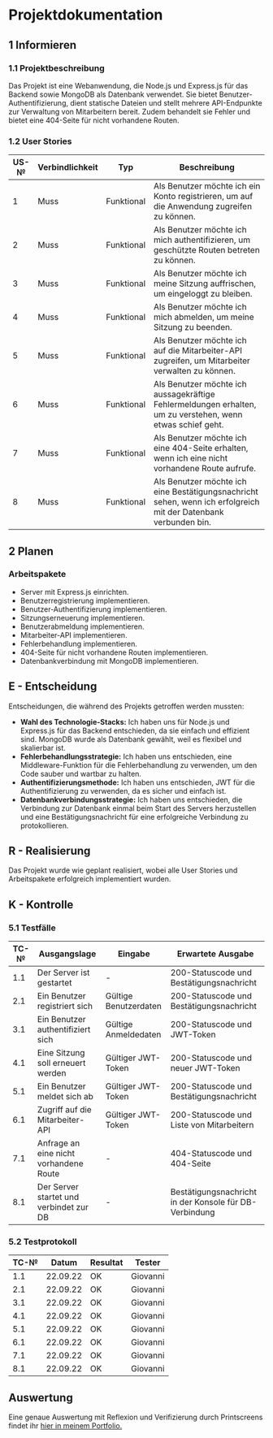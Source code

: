 # Projektdokumentation

## 1 Informieren

### 1.1 Projektbeschreibung

Das Projekt ist eine Webanwendung, die Node.js und Express.js für das Backend sowie MongoDB als Datenbank verwendet. Sie bietet Benutzer-Authentifizierung, dient statische Dateien und stellt mehrere API-Endpunkte zur Verwaltung von Mitarbeitern bereit. Zudem behandelt sie Fehler und bietet eine 404-Seite für nicht vorhandene Routen.

### 1.2 User Stories

| US-№ | Verbindlichkeit | Typ        | Beschreibung                                                                                                     |
| ---- | --------------- | ---------- | ---------------------------------------------------------------------------------------------------------------- |
| 1    | Muss            | Funktional | Als Benutzer möchte ich ein Konto registrieren, um auf die Anwendung zugreifen zu können.                        |
| 2    | Muss            | Funktional | Als Benutzer möchte ich mich authentifizieren, um geschützte Routen betreten zu können.                          |
| 3    | Muss            | Funktional | Als Benutzer möchte ich meine Sitzung auffrischen, um eingeloggt zu bleiben.                                     |
| 4    | Muss            | Funktional | Als Benutzer möchte ich mich abmelden, um meine Sitzung zu beenden.                                              |
| 5    | Muss            | Funktional | Als Benutzer möchte ich auf die Mitarbeiter-API zugreifen, um Mitarbeiter verwalten zu können.                   |
| 6    | Muss            | Funktional | Als Benutzer möchte ich aussagekräftige Fehlermeldungen erhalten, um zu verstehen, wenn etwas schief geht.       |
| 7    | Muss            | Funktional | Als Benutzer möchte ich eine 404-Seite erhalten, wenn ich eine nicht vorhandene Route aufrufe.                   |
| 8    | Muss            | Funktional | Als Benutzer möchte ich eine Bestätigungsnachricht sehen, wenn ich erfolgreich mit der Datenbank verbunden bin.  |

## 2 Planen

### Arbeitspakete

- Server mit Express.js einrichten.
- Benutzerregistrierung implementieren.
- Benutzer-Authentifizierung implementieren.
- Sitzungserneuerung implementieren.
- Benutzerabmeldung implementieren.
- Mitarbeiter-API implementieren.
- Fehlerbehandlung implementieren.
- 404-Seite für nicht vorhandene Routen implementieren.
- Datenbankverbindung mit MongoDB implementieren.

## E - Entscheidung

Entscheidungen, die während des Projekts getroffen werden mussten:

- **Wahl des Technologie-Stacks:** Ich haben uns für Node.js und Express.js für das Backend entschieden, da sie einfach und effizient sind. MongoDB wurde als Datenbank gewählt, weil es flexibel und skalierbar ist.
- **Fehlerbehandlungsstrategie:** Ich haben uns entschieden, eine Middleware-Funktion für die Fehlerbehandlung zu verwenden, um den Code sauber und wartbar zu halten.
- **Authentifizierungsmethode:** Ich haben uns entschieden, JWT für die Authentifizierung zu verwenden, da es sicher und einfach ist.
- **Datenbankverbindungsstrategie:** Ich haben uns entschieden, die Verbindung zur Datenbank einmal beim Start des Servers herzustellen und eine Bestätigungsnachricht für eine erfolgreiche Verbindung zu protokollieren.

## R - Realisierung

Das Projekt wurde wie geplant realisiert, wobei alle User Stories und Arbeitspakete erfolgreich implementiert wurden.

## K - Kontrolle

### 5.1 Testfälle

| TC-№ | Ausgangslage                              | Eingabe               | Erwartete Ausgabe                                      |
| ---- | ----------------------------------------- | --------------------- | ------------------------------------------------------ |
| 1.1  | Der Server ist gestartet                  | -                     | 200-Statuscode und Bestätigungsnachricht               |
| 2.1  | Ein Benutzer registriert sich             | Gültige Benutzerdaten | 200-Statuscode und Bestätigungsnachricht               |
| 3.1  | Ein Benutzer authentifiziert sich         | Gültige Anmeldedaten  | 200-Statuscode und JWT-Token                           |
| 4.1  | Eine Sitzung soll erneuert werden         | Gültiger JWT-Token    | 200-Statuscode und neuer JWT-Token                     |
| 5.1  | Ein Benutzer meldet sich ab               | Gültiger JWT-Token    | 200-Statuscode und Bestätigungsnachricht               |
| 6.1  | Zugriff auf die Mitarbeiter-API           | Gültiger JWT-Token    | 200-Statuscode und Liste von Mitarbeitern              |
| 7.1  | Anfrage an eine nicht vorhandene Route    | -                     | 404-Statuscode und 404-Seite                           |
| 8.1  | Der Server startet und verbindet zur DB   | -                     | Bestätigungsnachricht in der Konsole für DB-Verbindung |

### 5.2 Testprotokoll

| TC-№ | Datum     | Resultat | Tester  |
| ---- | --------- | -------- | ------- |
| 1.1  | 22.09.22  | OK       | Giovanni|
| 2.1  | 22.09.22  | OK       | Giovanni|
| 3.1  | 22.09.22  | OK       | Giovanni|
| 4.1  | 22.09.22  | OK       | Giovanni|
| 5.1  | 22.09.22  | OK       | Giovanni|
| 6.1  | 22.09.22  | OK       | Giovanni|
| 7.1  | 22.09.22  | OK       | Giovanni|
| 8.1  | 22.09.22  | OK       | Giovanni|

## Auswertung

Eine genaue Auswertung mit Reflexion und Verifizierung durch Printscreens findet ihr [hier in meinem Portfolio.](https://portfolio.bbbaden.ch/view/view.php?t=919e0cd919fbae6731ee)
